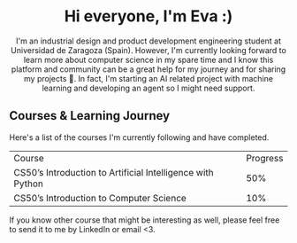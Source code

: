 <div align="center">

# Hi everyone, I'm Eva :)

<p>I'm an industrial design and product development engineering student at Universidad de Zaragoza (Spain). However, I'm currently looking forward to learn more about computer science in my spare time and I know this platform and community can be a great help for my journey and for sharing my projects 🫶. In fact, I'm starting an AI related project with machine learning and developing an agent so I might need support.</p>

<p> </p>

</div>


## Courses & Learning Journey

Here's a list of the courses I'm currently following and have completed. 

<table>
  <tr>
    <td>Course</td>
    <td>Progress</td>
  </tr>
  <tr>
    <td>CS50’s Introduction to Artificial Intelligence with Python</td>
    <td>50%</td>
  </tr>
  <tr>
    <td>CS50’s Introduction to Computer Science</td>
    <td>10%</td>
  </tr>
</table>

If you know other course that might be interesting as well, please feel free to send it to me by LinkedIn or email <3.
</a>
